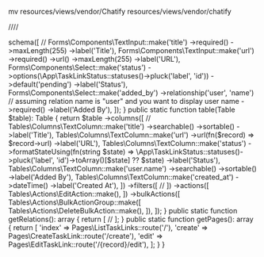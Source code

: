 mv resources/views/vendor/Chatify resources/views/vendor/chatify

////
<?php

namespace App\Filament\Resources;

use App\Filament\Resources\TaskLinkResource\Pages;
use App\Filament\Resources\TaskLinkResource\RelationManagers;
use App\Models\TaskLink;
use Filament\Forms;
use Filament\Forms\Form;
use Filament\Resources\Resource;
use Filament\Tables;
use Filament\Tables\Table;
use Illuminate\Database\Eloquent\Builder;
use Illuminate\Database\Eloquent\SoftDeletingScope;

class TaskLinkResource extends Resource
{
    protected static ?string $model = TaskLink::class;

    protected static ?string $navigationIcon = 'heroicon-o-rectangle-stack';

    public static function form(Form $form): Form
    {
        return $form
            ->schema([
                //
                Forms\Components\TextInput::make('title')
                    ->required()
                    ->maxLength(255)
                    ->label('Title'),
                Forms\Components\TextInput::make('url')
                    ->required()
                    ->url()
                    ->maxLength(255)
                    ->label('URL'),
                Forms\Components\Select::make('status')
                    ->options(\App\TaskLinkStatus::statuses()->pluck('label', 'id'))
                    ->default('pending')
                    ->label('Status'),
                Forms\Components\Select::make('added_by')
                    ->relationship('user', 'name') // assuming relation name is "user" and you want to display user name
                    ->required()
                    ->label('Added By'),
            ]);
    }

    public static function table(Table $table): Table
    {
        return $table
            ->columns([
                //
                Tables\Columns\TextColumn::make('title')
                    ->searchable()
                    ->sortable()
                    ->label('Title'),
                Tables\Columns\TextColumn::make('url')
                    ->url(fn($record) => $record->url)
                    ->label('URL'),
                Tables\Columns\TextColumn::make('status')
                    ->formatStateUsing(fn(string $state) => \App\TaskLinkStatus::statuses()->pluck('label', 'id')->toArray()[$state] ?? $state)
                    ->label('Status'),
                Tables\Columns\TextColumn::make('user.name')
                    ->searchable()
                    ->sortable()
                    ->label('Added By'),
                Tables\Columns\TextColumn::make('created_at')
                    ->dateTime()
                    ->label('Created At'),
            ])
            ->filters([
                //
            ])
            ->actions([
                Tables\Actions\EditAction::make(),
            ])
            ->bulkActions([
                Tables\Actions\BulkActionGroup::make([
                    Tables\Actions\DeleteBulkAction::make(),
                ]),
            ]);
    }

    public static function getRelations(): array
    {
        return [
            //
        ];
    }

    public static function getPages(): array
    {
        return [
            'index' => Pages\ListTaskLinks::route('/'),
            'create' => Pages\CreateTaskLink::route('/create'),
            'edit' => Pages\EditTaskLink::route('/{record}/edit'),
        ];
    }
}
